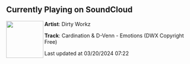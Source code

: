 ## Currently Playing on SoundCloud

[<img align="left" width="100" src="https://i1.sndcdn.com/artworks-dxepDEj5n9qX0fyE-ty6Keg-t500x500.jpg">](https://soundcloud.com/dirtyworkzofficial/cardination-d-venn-emotions-dwx-copyright-free)

**Artist**: Dirty Workz 

**Track**: Cardination & D-Venn - Emotions (DWX Copyright Free)

Last updated at 03/20/2024 07:22
